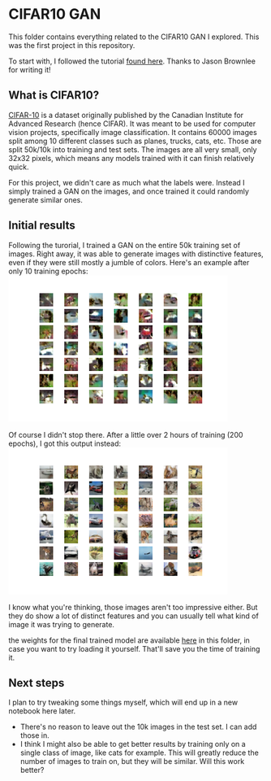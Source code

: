 # CIFAR10 GAN

This folder contains everything related to the CIFAR10 GAN I explored.  This was the first project in this repository.

To start with, I followed the tutorial [found here](https://machinelearningmastery.com/how-to-develop-a-generative-adversarial-network-for-a-cifar-10-small-object-photographs-from-scratch/).  Thanks to Jason Brownlee for writing it!

## What is CIFAR10?

[CIFAR-10](https://en.wikipedia.org/wiki/CIFAR-10) is a dataset originally published by the Canadian Institute for Advanced Research (hence CIFAR).  It was meant to be used for computer vision projects, specifically image classification.  It contains 60000 images split among 10 different classes such as planes, trucks, cats, etc.  Those are split 50k/10k into training and test sets.  The images are all very small, only 32x32 pixels, which means any models trained with it can finish relatively quick.

For this project, we didn't care as much what the labels were.  Instead I simply trained a GAN on the images, and once trained it could randomly generate similar ones.

## Initial results

Following the turorial, I trained a GAN on the entire 50k training set of images.  Right away, it was able to generate images with distinctive features, even if they were still mostly a jumble of colors.  Here's an example after only 10 training epochs: ![Example after 10 epochs](https://github.com/jonDuke/GAN_training/blob/main/CIFAR10/Images/generated_plot_e010.png?raw=true)

Of course I didn't stop there.  After a little over 2 hours of training (200 epochs), I got this output instead: ![Example after 200 epochs](https://github.com/jonDuke/GAN_training/blob/main/CIFAR10/Images/generated_plot_e200.png?raw=true)

I know what you're thinking, those images aren't too impressive either.  But they do show a lot of distinct features and you can usually tell what kind of image it was trying to generate.

the weights for the final trained model are available [here](https://github.com/jonDuke/GAN_training/blob/main/CIFAR10/Models/generator_model_200.h5) in this folder, in case you want to try loading it yourself.  That'll save you the time of training it.

## Next steps

I plan to try tweaking some things myself, which will end up in a new notebook here later.

- There's no reason to leave out the 10k images in the test set.  I can add those in.
- I think I might also be able to get better results by training only on a single class of image, like cats for example.  This will greatly reduce the number of images to train on, but they will be similar.  Will this work better?


